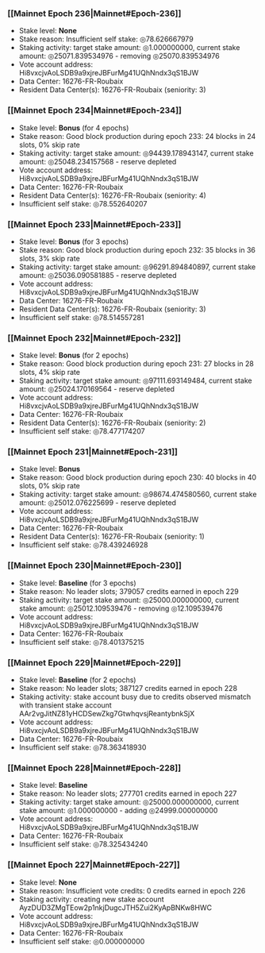 ### [[Mainnet Epoch 236|Mainnet#Epoch-236]]
* Stake level: **None**
* Stake reason: Insufficient self stake: ◎78.626667979
* Staking activity: target stake amount: ◎1.000000000, current stake amount: ◎25071.839534976 - removing ◎25070.839534976
* Vote account address: Hi8vxcjvAoLSDB9a9xjreJBFurMg41UQhNndx3qS1BJW
* Data Center: 16276-FR-Roubaix
* Resident Data Center(s): 16276-FR-Roubaix (seniority: 3)
### [[Mainnet Epoch 234|Mainnet#Epoch-234]]
* Stake level: **Bonus** (for 4 epochs)
* Stake reason: Good block production during epoch 233: 24 blocks in 24 slots, 0% skip rate
* Staking activity: target stake amount: ◎94439.178943147, current stake amount: ◎25048.234157568 - reserve depleted
* Vote account address: Hi8vxcjvAoLSDB9a9xjreJBFurMg41UQhNndx3qS1BJW
* Data Center: 16276-FR-Roubaix
* Resident Data Center(s): 16276-FR-Roubaix (seniority: 4)
* Insufficient self stake: ◎78.552640207
### [[Mainnet Epoch 233|Mainnet#Epoch-233]]
* Stake level: **Bonus** (for 3 epochs)
* Stake reason: Good block production during epoch 232: 35 blocks in 36 slots, 3% skip rate
* Staking activity: target stake amount: ◎96291.894840897, current stake amount: ◎25036.090581885 - reserve depleted
* Vote account address: Hi8vxcjvAoLSDB9a9xjreJBFurMg41UQhNndx3qS1BJW
* Data Center: 16276-FR-Roubaix
* Resident Data Center(s): 16276-FR-Roubaix (seniority: 3)
* Insufficient self stake: ◎78.514557281
### [[Mainnet Epoch 232|Mainnet#Epoch-232]]
* Stake level: **Bonus** (for 2 epochs)
* Stake reason: Good block production during epoch 231: 27 blocks in 28 slots, 4% skip rate
* Staking activity: target stake amount: ◎97111.693149484, current stake amount: ◎25024.170169564 - reserve depleted
* Vote account address: Hi8vxcjvAoLSDB9a9xjreJBFurMg41UQhNndx3qS1BJW
* Data Center: 16276-FR-Roubaix
* Resident Data Center(s): 16276-FR-Roubaix (seniority: 2)
* Insufficient self stake: ◎78.477174207
### [[Mainnet Epoch 231|Mainnet#Epoch-231]]
* Stake level: **Bonus**
* Stake reason: Good block production during epoch 230: 40 blocks in 40 slots, 0% skip rate
* Staking activity: target stake amount: ◎98674.474580560, current stake amount: ◎25012.076225699 - reserve depleted
* Vote account address: Hi8vxcjvAoLSDB9a9xjreJBFurMg41UQhNndx3qS1BJW
* Data Center: 16276-FR-Roubaix
* Resident Data Center(s): 16276-FR-Roubaix (seniority: 1)
* Insufficient self stake: ◎78.439246928
### [[Mainnet Epoch 230|Mainnet#Epoch-230]]
* Stake level: **Baseline** (for 3 epochs)
* Stake reason: No leader slots; 379057 credits earned in epoch 229
* Staking activity: target stake amount: ◎25000.000000000, current stake amount: ◎25012.109539476 - removing ◎12.109539476
* Vote account address: Hi8vxcjvAoLSDB9a9xjreJBFurMg41UQhNndx3qS1BJW
* Data Center: 16276-FR-Roubaix
* Insufficient self stake: ◎78.401375215
### [[Mainnet Epoch 229|Mainnet#Epoch-229]]
* Stake level: **Baseline** (for 2 epochs)
* Stake reason: No leader slots; 387127 credits earned in epoch 228
* Staking activity: stake account busy due to credits observed mismatch with transient stake account AAr2vgJitNZ81yHCDSewZkg7GtwhqvsjReantybnkSjX
* Vote account address: Hi8vxcjvAoLSDB9a9xjreJBFurMg41UQhNndx3qS1BJW
* Data Center: 16276-FR-Roubaix
* Insufficient self stake: ◎78.363418930
### [[Mainnet Epoch 228|Mainnet#Epoch-228]]
* Stake level: **Baseline**
* Stake reason: No leader slots; 277701 credits earned in epoch 227
* Staking activity: target stake amount: ◎25000.000000000, current stake amount: ◎1.000000000 - adding ◎24999.000000000
* Vote account address: Hi8vxcjvAoLSDB9a9xjreJBFurMg41UQhNndx3qS1BJW
* Data Center: 16276-FR-Roubaix
* Insufficient self stake: ◎78.325434240
### [[Mainnet Epoch 227|Mainnet#Epoch-227]]
* Stake level: **None**
* Stake reason: Insufficient vote credits: 0 credits earned in epoch 226
* Staking activity: creating new stake account AyzDUD3ZMgTEow2p1nkjDugcJTH5Zui2KyApBNKw8HWC
* Vote account address: Hi8vxcjvAoLSDB9a9xjreJBFurMg41UQhNndx3qS1BJW
* Data Center: 16276-FR-Roubaix
* Insufficient self stake: ◎0.000000000
